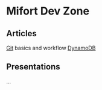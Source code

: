 # Mifort Dev Zone

## Articles
[Git](./tools/git.md) basics and workflow
[DynamoDB](./Article.DynamoDb.md)

## Presentations
...
